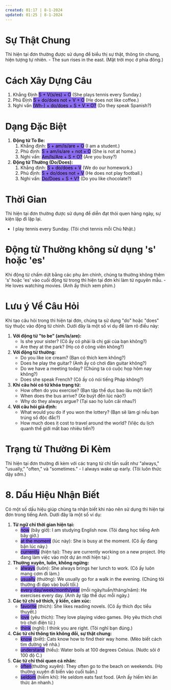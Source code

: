 ```yaml
---
created: 01:17 | 8-1-2024
updated: 01:25 | 8-1-2024
---
```

# Sự Thật Chung
Thì hiện tại đơn thường được sử dụng để biểu thị sự thật, thông tin chung, hiện tượng tự nhiên.
    - The sun rises in the east. (Mặt trời mọc ở phía đông.)

# Cách Xây Dựng Câu

1. Khẳng Định
   <mark style="background: #8B6CEF;"> S + V(s/es) + O</mark> (She plays tennis every Sunday.)
1. Phủ Định
    <mark style="background: #8B6CEF;">S + do/does not + V + O</mark>  (He does not like coffee.)
1. Nghi vấn
    <mark style="background: #8B6CEF;">(Wh-) + do/does + S + V + O?</mark> (Do they speak Spanish?)

# Dạng Đặc Biệt
1. **Động từ To Be:**
    1. Khẳng định: <mark style="background: #8B6CEF;">S + am/is/are + O</mark> (I am a student.)
    2. Phủ định: <mark style="background: #8B6CEF;">S + am/is/are + not + O</mark> (She is not at home.)
    3. Nghi vấn: <mark style="background: #8B6CEF;">Am/Is/Are + S + O?</mark> (Are you busy?)
2. **Động từ Thường (Do/Does):**
    1. Khẳng định: <mark style="background: #8B6CEF;">S + do/does + V</mark> (We do our homework.)
    2. Phủ định: <mark style="background: #8B6CEF;">S + do/does not + V</mark> (He does not play football.)
    3. Nghi vấn: <mark style="background: #8B6CEF;">Do/Does + S + V?</mark> (Do you like chocolate?)

# Thời Gian
Thì hiện tại đơn thường được sử dụng để diễn đạt thói quen hàng ngày, sự kiện lặp đi lặp lại.
- I play tennis every Sunday. (Tôi chơi tennis mỗi Chủ Nhật.)

# Động từ Thường không sử dụng 's' hoặc 'es'
Khi động từ chấm dứt bằng các phụ âm chính, chúng ta thường không thêm 's' hoặc 'es' vào cuối động từ trong thì hiện tại đơn khi làm từ nguyên mẫu.
    - He loves watching movies. (Anh ấy thích xem phim.)

# Lưu ý Về Câu Hỏi
Khi tạo câu hỏi trong thì hiện tại đơn, chúng ta sử dụng "do" hoặc "does" tùy thuộc vào động từ chính. Dưới đây là một số ví dụ để làm rõ điều này:
1. **Với động từ "to be" (am/is/are):**
    - Is she your sister? (Cô ấy có phải là chị gái của bạn không?)
    - Are they at the park? (Họ có ở công viên không?)
2. **Với động từ thường:**
    - Do you like ice cream? (Bạn có thích kem không?)
    - Does he play the guitar? (Anh ấy có chơi đàn guitar không?)
    - Do we have a meeting today? (Chúng ta có cuộc họp hôm nay không?)
    - Does she speak French? (Cô ấy có nói tiếng Pháp không?)
3. **Khi câu hỏi có từ khóa trạng từ:**
    - How often do you exercise? (Bạn tập thể dục bao lâu một lần?)
    - When does the bus arrive? (Xe buýt đến lúc nào?)
    - Why do they always argue? (Tại sao họ luôn cãi nhau?)
4. **Với câu hỏi giả định:**
    - What would you do if you won the lottery? (Bạn sẽ làm gì nếu bạn trúng số độc đắc?)
    - How much does it cost to travel around the world? (Việc du lịch quanh thế giới mất bao nhiêu tiền?)

# Trạng từ Thường Đi Kèm
Thì hiện tại đơn thường đi kèm với các trạng từ chỉ tần suất như "always," "usually," "often," và "sometimes."
    - I always wake up early. (Tôi luôn thức dậy sớm.)

# 8. Dấu Hiệu Nhận Biết
Có một số dấu hiệu giúp chúng ta nhận biết khi nào nên sử dụng thì hiện tại đơn trong tiếng Anh. Dưới đây là một số ví dụ:
1. **Từ ngữ chỉ thời gian hiện tại:**
    - <mark style="background: #8B6CEF;">now</mark> (bây giờ): I am studying English now. (Tôi đang học tiếng Anh bây giờ.)
    - <mark style="background: #8B6CEF;">at the moment</mark> (lúc này): She is busy at the moment. (Cô ấy đang bận lúc này.)
    - <mark style="background: #8B6CEF;">currently</mark> (hiện tại): They are currently working on a new project. (Họ đang làm việc vào một dự án mới hiện tại.)
2. **Thường xuyên, luôn, không ngừng:**
    - <mark style="background: #8B6CEF;">always</mark> (luôn): She always brings her lunch to work. (Cô ấy luôn mang cơm đi làm.)
    - <mark style="background: #8B6CEF;">usually</mark> (thường): We usually go for a walk in the evening. (Chúng tôi thường đi dạo vào buổi tối.)
    - <mark style="background: #8B6CEF;">every day/week/month/year</mark> (mỗi ngày/tuần/tháng/năm): He exercises every day. (Anh ấy tập thể dục mỗi ngày.)
3. **Các từ chỉ sở thích, ý kiến, cảm xúc:**
    - <mark style="background: #8B6CEF;">favorite</mark> (thích): She likes reading novels. (Cô ấy thích đọc tiểu thuyết.)
    - <mark style="background: #8B6CEF;">love</mark> (yêu thích): They love playing video games. (Họ yêu thích chơi trò chơi điện tử.)
    - <mark style="background: #8B6CEF;">think</mark> (nghĩ): I think you are right. (Tôi nghĩ bạn đúng.)
4. **Các từ chỉ thông tin không đổi, sự thật chung:**
    - <mark style="background: #8B6CEF;">know</mark> (biết): Cats know how to find their way home. (Mèo biết cách tìm đường về nhà.)
    - <mark style="background: #8B6CEF;">understand</mark> (hiểu): Water boils at 100 degrees Celsius. (Nước sôi ở 100 độ C.)
5. **Các từ chỉ thói quen cá nhân:**
    - <mark style="background: #8B6CEF;">often</mark>(thường xuyên): They often go to the beach on weekends. (Họ thường xuyên đi biển vào cuối tuần.)
    - <mark style="background: #8B6CEF;">seldom</mark> (hiếm khi): He seldom eats fast food. (Anh ấy hiếm khi ăn thức ăn nhanh.)